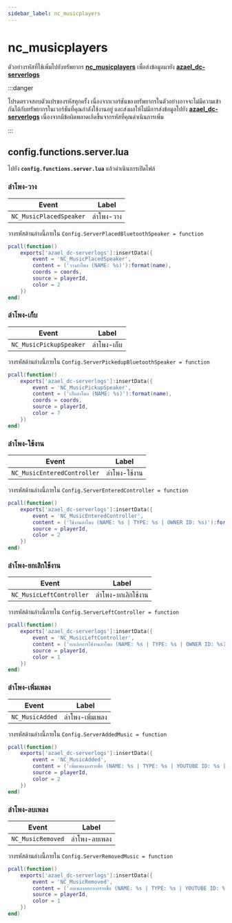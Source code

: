 ```yaml
---
sidebar_label: nc_musicplayers
---
```


# nc_musicplayers

ตัวอย่างรหัสที่ใช้เพิ่มไปยังทรัพยากร **[nc_musicplayers](https://fivem.nc-developer.com/product/655557f45a3af)** เพื่อส่งข้อมูลมายัง **[azael_dc-serverlogs](../../index.md)**

:::danger

โปรดตรวจสอบตัวแปรของรหัสทุกครั้ง เนื่องจากเวอร์ชันของทรัพยากรในตัวอย่างอาจจะไม่มีความเข้ากันได้กับทรัพยากรในเวอร์ชันที่คุณกำลังใช้งานอยู่ และส่งผลให้ไม่มีการส่งข้อมูลไปยัง **[azael_dc-serverlogs](../../index.md)** เนื่องจากมีข้อผิดพลาดเกิดขึ้นจากรหัสที่คุณดำเนินการเพิ่ม

:::

## config.functions.server.lua

ไปยัง **`config.functions.server.lua`** แล้วดำเนินการเปิดไฟล์

### ลำโพง-วาง

| Event                                  | Label
|----------------------------------------|----------------------------------------
| `NC_MusicPlacedSpeaker`                | ลำโพง-วาง

วางรหัสด้านล่างนี้ภายใน `Config.ServerPlacedBluetoothSpeaker = function`

```lua
pcall(function()
    exports['azael_dc-serverlogs']:insertData({
        event = 'NC_MusicPlacedSpeaker',
        content = ('วางลำโพง (NAME: %s)'):format(name),
        coords = coords,
        source = playerId,
        color = 2
    })
end)
```

### ลำโพง-เก็บ

| Event                                  | Label
|----------------------------------------|----------------------------------------
| `NC_MusicPickupSpeaker`                | ลำโพง-เก็บ

วางรหัสด้านล่างนี้ภายใน `Config.ServerPickedupBluetoothSpeaker = function`

```lua
pcall(function()
    exports['azael_dc-serverlogs']:insertData({
        event = 'NC_MusicPickupSpeaker',
        content = ('เก็บลำโพง (NAME: %s)'):format(name),
        coords = coords,
        source = playerId,
        color = 7
    })
end)
```

### ลำโพง-ใช้งาน

| Event                                  | Label
|----------------------------------------|----------------------------------------
| `NC_MusicEnteredController`            | ลำโพง-ใช้งาน

วางรหัสด้านล่างนี้ภายใน `Config.ServerEnteredController = function`

```lua
pcall(function()
    exports['azael_dc-serverlogs']:insertData({
        event = 'NC_MusicEnteredController',
        content = ('ใช้งานลำโพง (NAME: %s | TYPE: %s | OWNER ID: %s)'):format(name, controllerType, ownerId),
        source = playerId,
        color = 2
    })
end)
```

### ลำโพง-ยกเลิกใช้งาน

| Event                                  | Label
|----------------------------------------|----------------------------------------
| `NC_MusicLeftController`               | ลำโพง-ยกเลิกใช้งาน

วางรหัสด้านล่างนี้ภายใน `Config.ServerLeftController = function`

```lua
pcall(function()
    exports['azael_dc-serverlogs']:insertData({
        event = 'NC_MusicLeftController',
        content = ('ยกเลิกการใช้งานลำโพง (NAME: %s | TYPE: %s | OWNER ID: %s)'):format(name, controllerType, ownerId),
        source = playerId,
        color = 1
    })
end)
```

### ลำโพง-เพิ่มเพลง

| Event                                  | Label
|----------------------------------------|----------------------------------------
| `NC_MusicAdded`                        | ลำโพง-เพิ่มเพลง

วางรหัสด้านล่างนี้ภายใน `Config.ServerAddedMusic = function`

```lua
pcall(function()
    exports['azael_dc-serverlogs']:insertData({
        event = 'NC_MusicAdded',
        content = ('เพิ่มเพลงลงรายชื่อ (NAME: %s | TYPE: %s | YOUTUBE ID: %s | OWNER ID: %s)'):format(name, controllerType, youtubeId, ownerId),
        source = playerId,
        color = 2
    })
end)
```

### ลำโพง-ลบเพลง

| Event                                  | Label
|----------------------------------------|----------------------------------------
| `NC_MusicRemoved`                      | ลำโพง-ลบเพลง

วางรหัสด้านล่างนี้ภายใน `Config.ServerRemovedMusic = function`

```lua
pcall(function()
    exports['azael_dc-serverlogs']:insertData({
        event = 'NC_MusicRemoved',
        content = ('ลบเพลงออกจากรายชื่อ (NAME: %s | TYPE: %s | YOUTUBE ID: %s | OWNER ID: %s)'):format(name, controllerType, youtubeId, ownerId),
        source = playerId,
        color = 1
    })
end)
```

